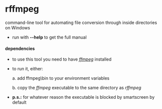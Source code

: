 # rffmpeg

command-line tool for automating file conversion through inside directories on Windows

- run with **--help** to get the full manual

#### dependencies

- to use this tool you need to have [*ffmpeg*](https://ffmpeg.org/download.html) installed

- to run it, either:

  a. add ffmpeg\bin to your environment variables

  b. copy the *ffmpeg* executable to the same directory as *rffmpeg*
  

- **p.s.:** for whatever reason the executable is blocked by smartscreen by default